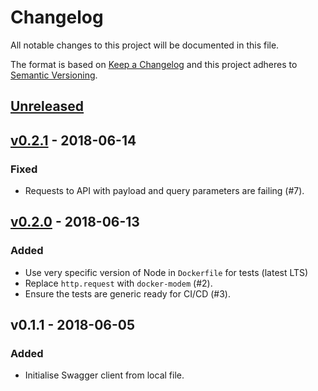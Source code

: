 # Changelog
All notable changes to this project will be documented in this file.

The format is based on [Keep a Changelog](https://keepachangelog.com/en/1.0.0/)
and this project adheres to [Semantic Versioning](https://semver.org/spec/v2.0.0.html).

## [Unreleased]

## [v0.2.1] - 2018-06-14
### Fixed
- Requests to API with payload and query parameters are failing (#7).

## [v0.2.0] - 2018-06-13
### Added
- Use very specific version of Node in `Dockerfile` for tests (latest LTS)
- Replace `http.request` with `docker-modem` (#2).
- Ensure the tests are generic ready for CI/CD (#3).

## v0.1.1 - 2018-06-05
### Added
- Initialise Swagger client from local file.

[Unreleased]: https://github.com/markbirbeck/docker-engine/compare/v0.2.0...HEAD
[v0.2.0]: https://github.com/markbirbeck/docker-engine/compare/v0.1.1...v0.2.0
[v0.2.1]: https://github.com/markbirbeck/docker-engine/compare/v0.2.0...v0.2.1
